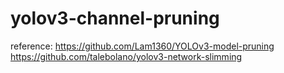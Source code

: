 # yolov3-channel-pruning
reference: https://github.com/Lam1360/YOLOv3-model-pruning
           https://github.com/talebolano/yolov3-network-slimming
